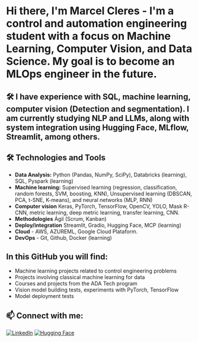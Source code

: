# Hi there, I'm Marcel Cleres - I'm a control and automation engineering student with a focus on Machine Learning, Computer Vision, and Data Science.  My goal is to become an MLOps engineer in the future.

## 🛠️ I have experience with SQL, machine learning, computer vision (Detection and segmentation). I am currently studying NLP and LLMs, along with system integration using Hugging Face, MLflow, Streamlit, among others.


## 🛠️ Technologies and Tools

- **Data Analysis:**  Python (Pandas, NumPy, SciPy), Databricks (learning), SQL, Pyspark (learning)
- **Machine learning:** Supervised learning (regression, classification, random forests, SVM, boosting, KNN), Unsupervised learning (DBSCAN, PCA, t-SNE, K-means), and neural networks (MLP, RNN)
- **Computer vision** Keras, PyTorch, TensorFlow, OpenCV, YOLO, Mask R-CNN, metric learning, deep metric learning, transfer learning, CNN. 
- **Methodologies** Ágil (Scrum, Kanban)  
- **Deploy/integration** Streamlit, Gradio, Hugging Face, MCP (learning)
- **Cloud** - AWS, AZUREML, Google Cloud Plataform.
- **DevOps** - Git, Github, Docker (learning)

## In this GitHub you will find:

- Machine learning projects related to control engineering problems
- Projects involving classical machine learning for data
- Courses and projects from the ADA Tech program
- Vision model building tests, experiments with PyTorch, TensorFlow
- Model deployment tests



## 📫 Connect with me:

[![LinkedIn](https://img.shields.io/badge/LinkedIn-0077B5?style=flat&logo=linkedin&logoColor=white)](https://www.linkedin.com/in/marcelcleres/)
[![Hugging Face](https://img.shields.io/badge/HuggingFace-FF6F00?style=flat&logo=huggingface&logoColor=white)](https://huggingface.co/CleresMarcel)



